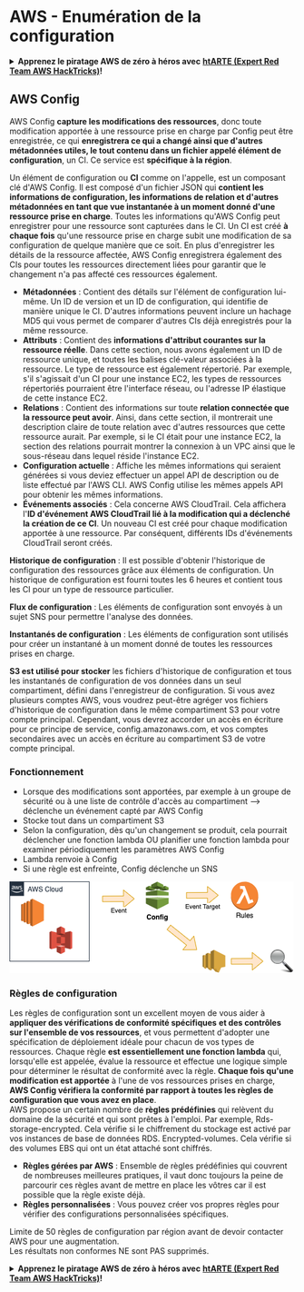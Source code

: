 # AWS - Enumération de la configuration

<details>

<summary><strong>Apprenez le piratage AWS de zéro à héros avec</strong> <a href="https://training.hacktricks.xyz/courses/arte"><strong>htARTE (Expert Red Team AWS HackTricks)</strong></a><strong>!</strong></summary>

Autres façons de soutenir HackTricks :

* Si vous souhaitez voir votre **entreprise annoncée dans HackTricks** ou **télécharger HackTricks en PDF**, consultez les [**PLANS D'ABONNEMENT**](https://github.com/sponsors/carlospolop) !
* Obtenez le [**swag officiel PEASS & HackTricks**](https://peass.creator-spring.com)
* Découvrez [**La famille PEASS**](https://opensea.io/collection/the-peass-family), notre collection exclusive de [**NFT**](https://opensea.io/collection/the-peass-family)
* **Rejoignez le** 💬 [**groupe Discord**](https://discord.gg/hRep4RUj7f) ou le [**groupe Telegram**](https://t.me/peass) ou **suivez-nous** sur **Twitter** 🐦 [**@hacktricks\_live**](https://twitter.com/hacktricks\_live)**.**
* **Partagez vos astuces de piratage en soumettant des PR aux** [**HackTricks**](https://github.com/carlospolop/hacktricks) et [**HackTricks Cloud**](https://github.com/carlospolop/hacktricks-cloud) dépôts GitHub.

</details>

## AWS Config

AWS Config **capture les modifications des ressources**, donc toute modification apportée à une ressource prise en charge par Config peut être enregistrée, ce qui **enregistrera ce qui a changé ainsi que d'autres métadonnées utiles, le tout contenu dans un fichier appelé élément de configuration**, un CI. Ce service est **spécifique à la région**.

Un élément de configuration ou **CI** comme on l'appelle, est un composant clé d'AWS Config. Il est composé d'un fichier JSON qui **contient les informations de configuration, les informations de relation et d'autres métadonnées en tant que vue instantanée à un moment donné d'une ressource prise en charge**. Toutes les informations qu'AWS Config peut enregistrer pour une ressource sont capturées dans le CI. Un CI est créé **à chaque fois** qu'une ressource prise en charge subit une modification de sa configuration de quelque manière que ce soit. En plus d'enregistrer les détails de la ressource affectée, AWS Config enregistrera également des CIs pour toutes les ressources directement liées pour garantir que le changement n'a pas affecté ces ressources également.

* **Métadonnées** : Contient des détails sur l'élément de configuration lui-même. Un ID de version et un ID de configuration, qui identifie de manière unique le CI. D'autres informations peuvent inclure un hachage MD5 qui vous permet de comparer d'autres CIs déjà enregistrés pour la même ressource.
* **Attributs** : Contient des **informations d'attribut courantes sur la ressource réelle**. Dans cette section, nous avons également un ID de ressource unique, et toutes les balises clé-valeur associées à la ressource. Le type de ressource est également répertorié. Par exemple, s'il s'agissait d'un CI pour une instance EC2, les types de ressources répertoriés pourraient être l'interface réseau, ou l'adresse IP élastique de cette instance EC2.
* **Relations** : Contient des informations sur toute **relation connectée que la ressource peut avoir**. Ainsi, dans cette section, il montrerait une description claire de toute relation avec d'autres ressources que cette ressource aurait. Par exemple, si le CI était pour une instance EC2, la section des relations pourrait montrer la connexion à un VPC ainsi que le sous-réseau dans lequel réside l'instance EC2.
* **Configuration actuelle** : Affiche les mêmes informations qui seraient générées si vous deviez effectuer un appel API de description ou de liste effectué par l'AWS CLI. AWS Config utilise les mêmes appels API pour obtenir les mêmes informations.
* **Événements associés** : Cela concerne AWS CloudTrail. Cela affichera l'**ID d'événement AWS CloudTrail lié à la modification qui a déclenché la création de ce CI**. Un nouveau CI est créé pour chaque modification apportée à une ressource. Par conséquent, différents IDs d'événements CloudTrail seront créés.

**Historique de configuration** : Il est possible d'obtenir l'historique de configuration des ressources grâce aux éléments de configuration. Un historique de configuration est fourni toutes les 6 heures et contient tous les CI pour un type de ressource particulier.

**Flux de configuration** : Les éléments de configuration sont envoyés à un sujet SNS pour permettre l'analyse des données.

**Instantanés de configuration** : Les éléments de configuration sont utilisés pour créer un instantané à un moment donné de toutes les ressources prises en charge.

**S3 est utilisé pour stocker** les fichiers d'historique de configuration et tous les instantanés de configuration de vos données dans un seul compartiment, défini dans l'enregistreur de configuration. Si vous avez plusieurs comptes AWS, vous voudrez peut-être agréger vos fichiers d'historique de configuration dans le même compartiment S3 pour votre compte principal. Cependant, vous devrez accorder un accès en écriture pour ce principe de service, config.amazonaws.com, et vos comptes secondaires avec un accès en écriture au compartiment S3 de votre compte principal.

### Fonctionnement

* Lorsque des modifications sont apportées, par exemple à un groupe de sécurité ou à une liste de contrôle d'accès au compartiment —> déclenche un événement capté par AWS Config
* Stocke tout dans un compartiment S3
* Selon la configuration, dès qu'un changement se produit, cela pourrait déclencher une fonction lambda OU planifier une fonction lambda pour examiner périodiquement les paramètres AWS Config
* Lambda renvoie à Config
* Si une règle est enfreinte, Config déclenche un SNS

![](<../../../../.gitbook/assets/image (126).png>)

### Règles de configuration

Les règles de configuration sont un excellent moyen de vous aider à **appliquer des vérifications de conformité spécifiques** **et des contrôles sur l'ensemble de vos ressources**, et vous permettent d'adopter une spécification de déploiement idéale pour chacun de vos types de ressources. Chaque règle **est essentiellement une fonction lambda** qui, lorsqu'elle est appelée, évalue la ressource et effectue une logique simple pour déterminer le résultat de conformité avec la règle. **Chaque fois qu'une modification est apportée** à l'une de vos ressources prises en charge, **AWS Config vérifiera la conformité par rapport à toutes les règles de configuration que vous avez en place**.\
AWS propose un certain nombre de **règles prédéfinies** qui relèvent du domaine de la sécurité et qui sont prêtes à l'emploi. Par exemple, Rds-storage-encrypted. Cela vérifie si le chiffrement du stockage est activé par vos instances de base de données RDS. Encrypted-volumes. Cela vérifie si des volumes EBS qui ont un état attaché sont chiffrés.

* **Règles gérées par AWS** : Ensemble de règles prédéfinies qui couvrent de nombreuses meilleures pratiques, il vaut donc toujours la peine de parcourir ces règles avant de mettre en place les vôtres car il est possible que la règle existe déjà.
* **Règles personnalisées** : Vous pouvez créer vos propres règles pour vérifier des configurations personnalisées spécifiques.

Limite de 50 règles de configuration par région avant de devoir contacter AWS pour une augmentation.\
Les résultats non conformes NE sont PAS supprimés.

<details>

<summary><strong>Apprenez le piratage AWS de zéro à héros avec</strong> <a href="https://training.hacktricks.xyz/courses/arte"><strong>htARTE (Expert Red Team AWS HackTricks)</strong></a><strong>!</strong></summary>

Autres façons de soutenir HackTricks :

* Si vous souhaitez voir votre **entreprise annoncée dans HackTricks** ou **télécharger HackTricks en PDF**, consultez les [**PLANS D'ABONNEMENT**](https://github.com/sponsors/carlospolop) !
* Obtenez le [**swag officiel PEASS & HackTricks**](https://peass.creator-spring.com)
* Découvrez [**La famille PEASS**](https://opensea.io/collection/the-peass-family), notre collection exclusive de [**NFT**](https://opensea.io/collection/the-peass-family)
* **Rejoignez le** 💬 [**groupe Discord**](https://discord.gg/hRep4RUj7f) ou le [**groupe Telegram**](https://t.me/peass) ou **suivez-nous** sur **Twitter** 🐦 [**@hacktricks\_live**](https://twitter.com/hacktricks\_live)**.**
* **Partagez vos astuces de piratage en soumettant des PR aux** [**HackTricks**](https://github.com/carlospolop/hacktricks) et [**HackTricks Cloud**](https://github.com/carlospolop/hacktricks-cloud) dépôts GitHub.

</details>
